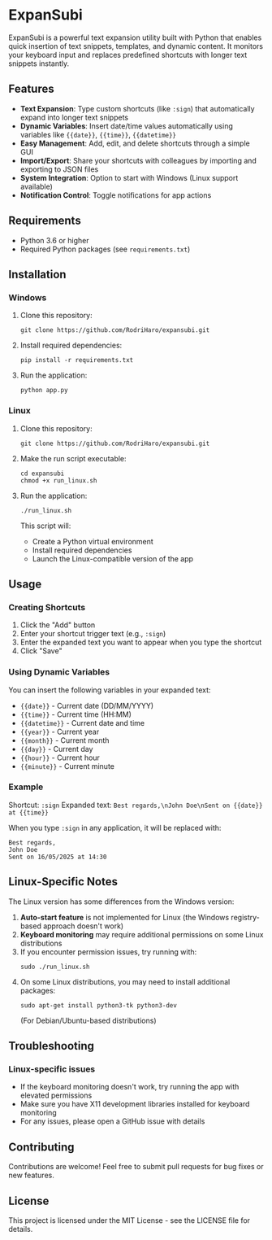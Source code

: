 # ExpanSubi

ExpanSubi is a powerful text expansion utility built with Python that enables quick insertion of text snippets, templates, and dynamic content. It monitors your keyboard input and replaces predefined shortcuts with longer text snippets instantly.

## Features

- **Text Expansion**: Type custom shortcuts (like `:sign`) that automatically expand into longer text snippets
- **Dynamic Variables**: Insert date/time values automatically using variables like `{{date}}`, `{{time}}`, `{{datetime}}`
- **Easy Management**: Add, edit, and delete shortcuts through a simple GUI
- **Import/Export**: Share your shortcuts with colleagues by importing and exporting to JSON files
- **System Integration**: Option to start with Windows (Linux support available)
- **Notification Control**: Toggle notifications for app actions

## Requirements

- Python 3.6 or higher
- Required Python packages (see `requirements.txt`)

## Installation

### Windows

1. Clone this repository:
   ```
   git clone https://github.com/RodriHaro/expansubi.git
   ```

2. Install required dependencies:
   ```
   pip install -r requirements.txt
   ```

3. Run the application:
   ```
   python app.py
   ```

### Linux

1. Clone this repository:
   ```
   git clone https://github.com/RodriHaro/expansubi.git
   ```

2. Make the run script executable:
   ```
   cd expansubi
   chmod +x run_linux.sh
   ```

3. Run the application:
   ```
   ./run_linux.sh
   ```

   This script will:
   - Create a Python virtual environment
   - Install required dependencies
   - Launch the Linux-compatible version of the app

## Usage

### Creating Shortcuts

1. Click the "Add" button
2. Enter your shortcut trigger text (e.g., `:sign`)
3. Enter the expanded text you want to appear when you type the shortcut
4. Click "Save"

### Using Dynamic Variables

You can insert the following variables in your expanded text:

- `{{date}}` - Current date (DD/MM/YYYY)
- `{{time}}` - Current time (HH:MM)
- `{{datetime}}` - Current date and time
- `{{year}}` - Current year
- `{{month}}` - Current month
- `{{day}}` - Current day
- `{{hour}}` - Current hour
- `{{minute}}` - Current minute

### Example

Shortcut: `:sign`
Expanded text: `Best regards,\nJohn Doe\nSent on {{date}} at {{time}}`

When you type `:sign` in any application, it will be replaced with:
```
Best regards,
John Doe
Sent on 16/05/2025 at 14:30
```

## Linux-Specific Notes

The Linux version has some differences from the Windows version:

1. **Auto-start feature** is not implemented for Linux (the Windows registry-based approach doesn't work)
2. **Keyboard monitoring** may require additional permissions on some Linux distributions
3. If you encounter permission issues, try running with:
   ```
   sudo ./run_linux.sh
   ```
4. On some Linux distributions, you may need to install additional packages:
   ```
   sudo apt-get install python3-tk python3-dev
   ```
   (For Debian/Ubuntu-based distributions)

## Troubleshooting

### Linux-specific issues

- If the keyboard monitoring doesn't work, try running the app with elevated permissions
- Make sure you have X11 development libraries installed for keyboard monitoring
- For any issues, please open a GitHub issue with details

## Contributing

Contributions are welcome! Feel free to submit pull requests for bug fixes or new features.

## License

This project is licensed under the MIT License - see the LICENSE file for details.